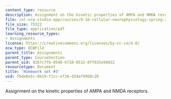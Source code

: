 ```yaml
---
content_type: resource
description: Assignment on the kinetic properties of AMPA and NMDA receptors.
file: /ol-ocw-studio-app/courses/9-16-cellular-neurophysiology-spring-2002/fbde0a5c6b18f1ccef26d34af9960c28_problem_set_3.pdf
file_size: 75322
file_type: application/pdf
learning_resource_types:
- Assignments
license: https://creativecommons.org/licenses/by-nc-sa/4.0/
ocw_type: OCWFile
parent_title: Assignments
parent_type: CourseSection
parent_uid: 9267c7fb-9546-6718-0532-0ff035e99822
resourcetype: Document
title: 'Homework set #3'
uid: fbde0a5c-6b18-f1cc-ef26-d34af9960c28
---
```

Assignment on the kinetic properties of AMPA and NMDA receptors.